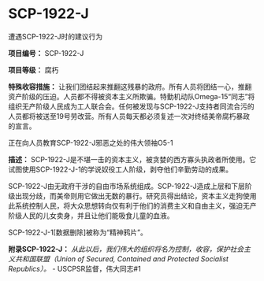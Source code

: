 # SCP-1922-J
                        




遭遇SCP-1922-J时的建议行为



**项目编号：** SCP-1922-J

**项目等级：** 腐朽

**特殊收容措施：** 让我们团结起来推翻这残暴的政府。所有人员将团结一心，推翻资产阶级的压迫。人员都不得被资本主义所欺骗。特勤机动队Omega-15“同志”将组织无产阶级人民成为工人联合会。任何被发现与SCP-1922-J支持者同流合污的人员都将被送至19号劳改营。所有人员每天都必须复述一次对终结美帝腐朽暴政的宣言。



正在向人员教育SCP-1922-J邪恶之处的伟大领袖O5-1



**描述：** SCP-1922-J是不堪一击的资本主义，被贪婪的西方寡头执政者所使用。它试图使用SCP-1922-J-1的学说奴役工人阶级，剥夺他们辛勤劳动的成果。

SCP-1922-J由无政府干涉的自由市场系统组成。SCP-1922-J造成上层和下层阶级出现分歧，而美帝则用它做出无数的暴行。研究员得出结论，资本主义走狗使用此系统控制人民，将大众思想转向仅有利于他们的消费主义和自由主义，强迫无产阶级人民的儿女卖身，并且让他们能吸食儿童的血液。

SCP-1922-J-1[数据删除]被称为“精神鸦片”。

**附录SCP-1922-J：** *从此以后，我们伟大的组织将名为控制，收容，保护社会主义共和国联盟（Union of Secured, Contained and Protected Socialist Republics）。* - USCPSR监督，伟大同志#1



                    